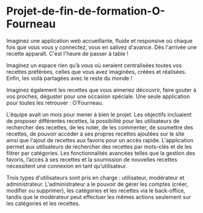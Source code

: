 # Projet-de-fin-de-formation-O-Fourneau

Imaginez une application web accueillante, fluide et responsive où chaque fois que vous vous y connectez, 
vous en salivez d'avance. Dès l'arrivée une recette apparaît. C'est l'heure de passer à table !

Imaginez un espace rien qu’à vous où seraient centralisées toutes vos recettes préférées,
celles que vous avez imaginées, créées et réalisées. Enfin, les voilà partagées avec le reste
du monde !

Imaginez également les recettes que vous aimeriez découvrir, faire gouter à vos proches,
déguster pour une occasion spéciale. Une seule application pour toutes les retrouver : O’Fourneau.

L'équipe avait un mois pour mener à bien le projet. Les objectifs incluaient de proposer
différentes recettes, la possibilité pour les utilisateurs de rechercher des recettes, de les
noter, de les commenter, de soumettre des recettes, de pouvoir accéder à ses propres
recettes ajoutées sur le site ainsi que l'ajout de recettes aux favoris pour un accès rapide.
L'application permet aux utilisateurs de rechercher des recettes par mots-clés et de les filtrer
par catégories. Les fonctionnalités avancées telles que la gestion des favoris, l’accès à ses
recettes et la soumission de nouvelles recettes nécessitent une connexion en tant
qu’utilisateur.

Trois types d'utilisateurs sont pris en charge : utilisateur, modérateur et administrateur.
L'administrateur a le pouvoir de gérer les comptes (créer, modifier ou supprimer), les
catégories et les recettes via le back-office, tandis que le modérateur peut effectuer les
mêmes actions seulement sur les catégories et les recettes.
